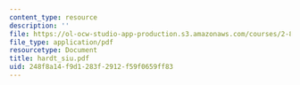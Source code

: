 ```yaml
---
content_type: resource
description: ''
file: https://ol-ocw-studio-app-production.s3.amazonaws.com/courses/2-830j-control-of-manufacturing-processes-sma-6303-spring-2008/248f8a14f9d1283f2912f59f0659ff83_hardt_siu.pdf
file_type: application/pdf
resourcetype: Document
title: hardt_siu.pdf
uid: 248f8a14-f9d1-283f-2912-f59f0659ff83
---
```

